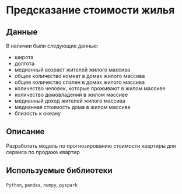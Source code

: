 # Предсказание стоимости жилья

## Данные

В наличии были следующие данные:

- широта
- долгота
- медианный возраст жителей жилого массива
- общее количество комнат в домах жилого массива
- общее количество спален в домах жилого массива
- количество человек, которые проживают в жилом массиве
- количество домовладений в жилом массиве
- медианный доход жителей жилого массива
- медианная стоимость дома в жилом массиве
- близость к океану

## Описание

 Разработать модель по прогнозированию стоимости квартиры для сервиса по продаже квартир

## Используемые библиотеки

`Python`, `pandas`, `numpy`, `pyspark`
